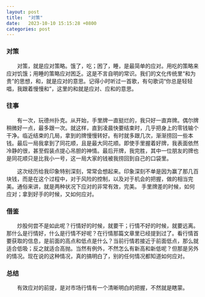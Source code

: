 ```yaml
---
layout: post
title:  "对策"
date:   2023-10-10 15:15:28 +0800
categories: post
---
```


### 对策

&#8195;&#8195;对策，就是应对策略。饿了，吃；困了，睡，是最简单的应对。用吃的策略来应对饥饿；用睡的策略应对困乏。这是不言自明的常识。我们的文化传统里“和为贵”的思想，和，就是应对的意思。记得小时听过一首歌，有句歌词“你总是轻轻唱，我跟着慢慢和”，这里的和就是应对、应和的意思。

### 往事

&#8195;&#8195;有一次，玩德州扑克。从开始，手里牌一直挺烂的，我只好一直弃牌。偶尔牌稍微好一点，最多跟一次。就这样，直到凌晨快要结束时，几乎把身上的零钱输个干净。临近结束的几局，拿到的牌慢慢转好。有时就多跟几次，渐渐捞回一些本钱。最后一局我拿到了同花顺，且是最大同花顺。即使手里握着好牌，我表面依然冷静的很，甚至假装点提心吊胆的神情。最后开牌，我完胜，其中一位朋友的牌也是同花顺只是比我小一号，这一局大家的钱被我捞回到自己的口袋里。

&#8195;&#8195;这次经历给我印象特别深刻，常常会想起来。印象深刻不单是因为赢了那几百块钱，而是在这个过程中，对于风险的控制，以及对于机会的把握，做的相当完美。通俗来讲，就是两种状况下应对的非常有效，完美。 手里牌差的时候，如何应对；拿到好手的时候，又如何应对。

### 借鉴

&#8195;&#8195;炒股何尝不是如此呢？行情好的时候，就要干；行情不好的时候，就要远离。那什么是行情好，什么是行情不好呢？在行情那篇文章里已经提到过了。看行情首要获取的信息，是前面的高点和低点是什么？当前行情若接近于前面低点，那么就适合低吸；反之就适合高抛。当然有例外，不然怎么有新高和新低呢？但那是另外的情况。现在说的这种情况，真的搞明白了，别的任何情况都知道如何应对。

### 总结

&#8195;&#8195;有效应对的前提，是对市场行情有一个清晰明白的把握，不然就是瞎蒙。
